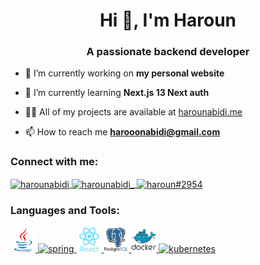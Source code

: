 <!-- [![MasterHead](https://s26162.pcdn.co/wp-content/uploads/2017/02/07-countdown-down-up-02b.gif)](https://rishavchanda.io) -->

<h1 align="center">Hi 👋, I'm Haroun</h1>
<h3 align="center">A passionate backend developer</h3>

<!-- <img align="right" alt="Coding" width="200" src="http://wiki.stat.ucla.edu/socr/uploads/a/a2/JAVA_animated.gif"/> -->

- 🔭 I’m currently working on **my personal website**

- 🌱 I’m currently learning **Next.js 13 Next auth**

- 👨‍💻 All of my projects are available at [harounabidi.me](https://harounabidi.me)

- 📫 How to reach me **harooonabidi@gmail.com**

<!--- 📄 Know about my experiences [resume](https://www.harounabidi.com/resume)

- ⚡ Fun fact **😁** -->

<h3 align="left">Connect with me:</h3>

<p align="left">

<a href="https://linkedin.com/in/harounabidi" target="blank">
	<img align="center" src="https://raw.githubusercontent.com/rahuldkjain/github-profile-readme-generator/master/src/images/icons/Social/linked-in-alt.svg" alt="harounabidi" height="30" width="40" />
</a>
<a href="https://instagram.com/harounabidi_" target="blank">
	<img align="center" src="https://raw.githubusercontent.com/rahuldkjain/github-profile-readme-generator/master/src/images/icons/Social/instagram.svg" alt="harounabidi_" height="30" width="40" />
</a>
<a href="https://discord.gg/haroun#2954" target="blank">
	<img align="center" src="https://raw.githubusercontent.com/rahuldkjain/github-profile-readme-generator/master/src/images/icons/Social/discord.svg" alt="haroun#2954" height="30" width="40" />
</a>

</p>

<h3 align="left">Languages and Tools:</h3>

<p align="left"> 

<!-- Java -->

<a href="https://www.java.com" target="_blank" rel="noreferrer"> 
	<img src="https://raw.githubusercontent.com/devicons/devicon/master/icons/java/java-original.svg" alt="java" width="40" height="40"/> 
</a> 

<!-- Spring -->

<a href="https://spring.io/" target="_blank" rel="noreferrer"> 
	<img src="https://www.vectorlogo.zone/logos/springio/springio-icon.svg" alt="spring" width="40" height="40"/> 
</a> 

<!-- React -->

<a href="https://reactjs.org/" target="_blank" rel="noreferrer"> 
	<img src="https://raw.githubusercontent.com/devicons/devicon/master/icons/react/react-original-wordmark.svg" alt="react" width="40" height="40"/> 
</a> 

<!-- postgresql -->

<a href="https://www.postgresql.org" target="_blank" rel="noreferrer"> 
	<img src="https://raw.githubusercontent.com/devicons/devicon/master/icons/postgresql/postgresql-original-wordmark.svg" alt="postgresql" width="40" height="40"/> 
</a> 

<!-- Docker -->

<a href="https://www.docker.com/" target="_blank" rel="noreferrer"> 
	<img src="https://raw.githubusercontent.com/devicons/devicon/master/icons/docker/docker-original-wordmark.svg" alt="docker" width="40" height="40"/> 
</a> 

<!-- kubernetes -->

<a href="https://kubernetes.io" target="_blank" rel="noreferrer"> 
	<img src="https://www.vectorlogo.zone/logos/kubernetes/kubernetes-icon.svg" alt="kubernetes" width="40" height="40"/> 
</a>

</p>

